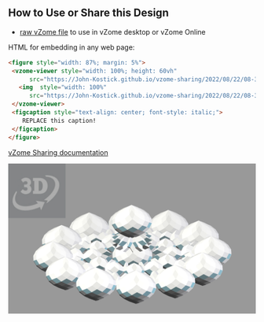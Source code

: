 
## How to Use or Share this Design

 - [raw vZome file](<https://raw.githubusercontent.com/John-Kostick/vzome-sharing/main/2022/08/22/08-39-43-12-D-Array-3/12-D-Array-3.vZome>) to use in vZome desktop or vZome Online
 
 HTML for embedding in any web page:
 ```html
<figure style="width: 87%; margin: 5%">
  <vzome-viewer style="width: 100%; height: 60vh"
       src="https://John-Kostick.github.io/vzome-sharing/2022/08/22/08-39-43-12-D-Array-3/12-D-Array-3.vZome" >
    <img  style="width: 100%"
       src="https://John-Kostick.github.io/vzome-sharing/2022/08/22/08-39-43-12-D-Array-3/12-D-Array-3.png" >
  </vzome-viewer>
  <figcaption style="text-align: center; font-style: italic;">
     REPLACE this caption!
  </figcaption>
</figure>
 ```

[vZome Sharing documentation](https://vzome.github.io/vzome/sharing.html#how-it-works)

![Image](<12-D-Array-3.png>)

